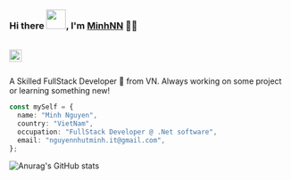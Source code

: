 ### Hi there <img src="https://media.giphy.com/media/hvRJCLFzcasrR4ia7z/giphy.gif" width="35px">, I'm [MinhNN]([https://github.com/devkithub]) 👨‍💻

<br/>

<a href="https://www.linkedin.com/in/minhnn-it/">
  <img align="left" alt="Simone's Linkedin" width="22px" src="https://cdn.jsdelivr.net/npm/simple-icons@v3/icons/linkedin.svg" />
</a>

<br />

<br/>

<p>
A Skilled FullStack Developer 🚀 from VN. Always working on some project or learning something new!
</p>

```ts
const mySelf = {
  name: "Minh Nguyen",
  country: "VietNam",
  occupation: "FullStack Developer @ .Net software",
  email: "nguyennhutminh.it@gmail.com",
};
```


![Anurag's GitHub stats](https://github-readme-stats.vercel.app/api?username=devkithub)
